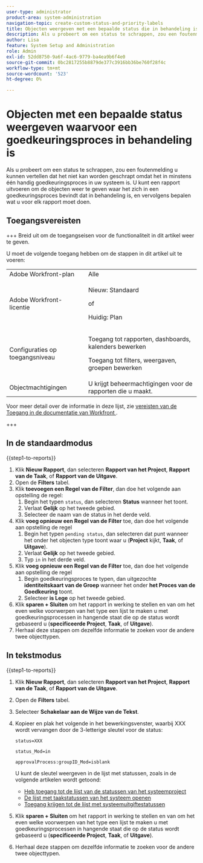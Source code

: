 ```yaml
---
user-type: administrator
product-area: system-administration
navigation-topic: create-custom-status-and-priority-labels
title: Objecten weergeven met een bepaalde status die in behandeling is voor een goedkeuringsproces
description: Als u probeert om een status te schrappen, zou een foutenmelding u kunnen vertellen dat het niet kan worden geschrapt omdat het in hangende goedkeuringsprocessen op voorwerpen in uw systeem wordt gebruikt. Als u die voorwerpen wilt vinden en herzien om te beslissen wat u moet doen, kunt u een rapport in werking stellen dat hen een lijst maakt.
author: Lisa
feature: System Setup and Administration
role: Admin
exl-id: 52dd8750-9a6f-4ac6-9779-ba4ea9b6f4e0
source-git-commit: 0bc2817255b8879de377c3916bb36be760f28f4c
workflow-type: tm+mt
source-wordcount: '523'
ht-degree: 0%

---
```


# Objecten met een bepaalde status weergeven waarvoor een goedkeuringsproces in behandeling is

Als u probeert om een status te schrappen, zou een foutenmelding u kunnen vertellen dat het niet kan worden geschrapt omdat het in minstens één handig goedkeuringsproces in uw systeem is. U kunt een rapport uitvoeren om de objecten weer te geven waar het zich in een goedkeuringsproces bevindt dat in behandeling is, en vervolgens bepalen wat u voor elk rapport moet doen.

## Toegangsvereisten

+++ Breid uit om de toegangseisen voor de functionaliteit in dit artikel weer te geven.

U moet de volgende toegang hebben om de stappen in dit artikel uit te voeren:

<table style="table-layout:auto"> 
 <col> 
 <col> 
 <tbody> 
  <tr> 
   <td role="rowheader">Adobe Workfront-plan</td> 
   <td>Alle</td> 
  </tr> 
  <tr> 
   <td role="rowheader">Adobe Workfront-licentie</td> 
   <td>
     <p>Nieuw: Standaard</p>
     <p>of</p>
     <p>Huidig: Plan</p>
   </td> 
  </tr> 
  <tr> 
   <td role="rowheader">Configuraties op toegangsniveau</td> 
   <td><p>Toegang tot rapporten, dashboards, kalenders bewerken</p><p>Toegang tot filters, weergaven, groepen bewerken</p></td>
  </tr>
  <tr> 
   <td role="rowheader">Objectmachtigingen</td> 
   <td>U krijgt beheermachtigingen voor de rapporten die u maakt.</td>
  </tr>
 </tbody> 
</table>

Voor meer detail over de informatie in deze lijst, zie [&#x200B; vereisten van de Toegang in de documentatie van Workfront &#x200B;](/help/quicksilver/administration-and-setup/add-users/access-levels-and-object-permissions/access-level-requirements-in-documentation.md).

+++

## In de standaardmodus

{{step1-to-reports}}

1. Klik **Nieuw Rapport**, dan selecteren **Rapport van het Project**, **Rapport van de Taak**, of **Rapport van de Uitgave**.
1. Open de **Filters** tabel.
1. Klik **toevoegen een Regel van de Filter**, dan doe het volgende aan opstelling de regel:
   1. Begin het typen `status`, dan selecteren **Status** wanneer het toont.
   1. Verlaat **Gelijk** op het tweede gebied.
   1. Selecteer de naam van de status in het derde veld.
1. Klik **voeg opnieuw een Regel van de Filter** toe, dan doe het volgende aan opstelling de regel
   1. Begin het typen `pending status`, dan selecteren dat punt wanneer het onder het objecten type toont waar u (**Project** kijkt, **Taak**, of **Uitgave**).
   1. Verlaat **Gelijk** op het tweede gebied.
   1. Typ `in` in het derde veld.
1. Klik **voeg opnieuw een Regel van de Filter** toe, dan doe het volgende aan opstelling de regel
   1. Begin goedkeuringsproces te typen, dan uitgezochte **identiteitskaart van de Groep** wanneer het onder **het Proces van de Goedkeuring** toont.
   1. Selecteer **is Lege** op het tweede gebied.
1. Klik **sparen + Sluiten** om het rapport in werking te stellen en van om het even welke voorwerpen van het type een lijst te maken u met goedkeuringsprocessen in hangende staat die op de status wordt gebaseerd u (**specificeerde Project**, **Taak**, of **Uitgave**).
1. Herhaal deze stappen om dezelfde informatie te zoeken voor de andere twee objecttypen.


## In tekstmodus

{{step1-to-reports}}

1. Klik **Nieuw Rapport**, dan selecteren **Rapport van het Project**, **Rapport van de Taak**, of **Rapport van de Uitgave**.
1. Open de **Filters** tabel.
1. Selecteer **Schakelaar aan de Wijze van de Tekst**.
1. Kopieer en plak het volgende in het bewerkingsvenster, waarbij XXX wordt vervangen door de 3-letterige sleutel voor de status:

   `status=XXX`

   `status_Mod=in`

   `approvalProcess:groupID_Mod=isblank`

   U kunt de sleutel weergeven in de lijst met statussen, zoals in de volgende artikelen wordt getoond:
   * [Heb toegang tot de lijst van de statussen van het systeemproject](project-statuses.md)
   * [De lijst met taakstatussen van het systeem openen](task-statuses.md)
   * [Toegang krijgen tot de lijst met systeemuitgiftestatussen](issue-statuses.md)

1. Klik **sparen + Sluiten** om het rapport in werking te stellen en van om het even welke voorwerpen van het type een lijst te maken u met goedkeuringsprocessen in hangende staat die op de status wordt gebaseerd u (**specificeerde Project**, **Taak**, of **Uitgave**).
1. Herhaal deze stappen om dezelfde informatie te zoeken voor de andere twee objecttypen.
